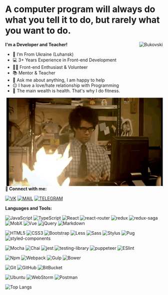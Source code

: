 # A computer program will always do what you tell it to do, but rarely what you want to do.

 <img align="right" src="https://komarev.com/ghpvc/?username=Bukovski&label=Profile%20Views%20&color=4680C2&style=flat-square" alt="Bukovski" />

**I'm a Developer and Teacher!**
- 📍 I’m From Ukraine (Luhansk)
- 💻 3+ Years Experience in Front-end Development
- 👨‍💻 Front-end Enthusiast & Volunteer
- 📚 Mentor & Teacher
- 💬 Ask me about anything, I am happy to help
- :neutral_face: I have a love/hate relationship with Programming
- 💪 The main wealth is health. That's why I do fitness.


<img align="right" alt="GIF" src="./assets/the-it-crowd-moss-the-it-crowd.gif" width="500" />

**🤝 Connect with me:**

[<img alt="VK" src="https://img.shields.io/badge/vk-4680C2.svg?&style=for-the-badge&logo=vk&logoColor=fff" />][vk]
[<img alt="MAIL" src="https://img.shields.io/badge/mail-F59B0B.svg?&style=for-the-badge&logo=mail.ru&logoColor=fff" />][mail]
[<img alt="TELEGRAM" src="https://img.shields.io/badge/telegram-00d4ff.svg?&style=for-the-badge&logo=telegram&logoColor=fff" />][telegram]


**Languages and Tools:**  

![JavaScript](https://img.shields.io/badge/-JavaScript-%23F7DF1C?style=flat-square&logo=javascript&logoColor=000000&labelColor=%23F7DF1C&color=%23FFCE5A)
![TypeScript](https://img.shields.io/badge/-TypeScript-007ACC?style=flat-square&logo=typescript&logoColor=fff)
![React](https://img.shields.io/badge/-React-007ACC?style=flat-square&logo=react&logoColor=fff)
![react-router](https://img.shields.io/badge/-ReactRouter-CA4245?style=flat-square&logo=reactRouter&logoColor=fff)
![redux](https://img.shields.io/badge/-Redux-764ABC?style=flat-square&logo=redux)
![redux-saga](https://img.shields.io/badge/-ReduxSaga-85C557?style=flat-square&logo=redux-saga&logoColor=fff)
![MobX](https://img.shields.io/badge/-MobX-orange?style=flat-square&logo=mobx&logoColor=fff)
![Vue](https://img.shields.io/badge/-Vue-black?style=flat-square&logo=vue.js)
![jQuery](https://img.shields.io/badge/-jQuery-%23F7DF1C?style=flat-square&logo=jQuery&logoColor=000)
![Markdown](https://img.shields.io/badge/-Markdown-black?style=flat-square&logo=Markdown&logoColor=fff)


<!-- 
![Nodejs](https://img.shields.io/badge/-Nodejs-%2343853D.svg?style=flat-square&logo=Node.js&logoColor=fff)
![Epress](https://img.shields.io/badge/-Epress.JS-black?style=flat-square&logo=epress.js)
![GraphQL](https://img.shields.io/badge/-GraphQL-E10098?style=flat-square&logo=graphql)
![MongoDB](https://img.shields.io/badge/-MongoDB-black?style=flat-square&logo=mongodb)
![MySQL](https://img.shields.io/badge/-MySQL-007ACC?style=flat-square&logo=mysql&logoColor=fff")
![Heroku](https://img.shields.io/badge/-Heroku-430098?style=flat-square&logo=heroku)
![Firebase](https://img.shields.io/badge/-Firebase-007ACC?style=flat-square&logo=firebase) 
-->

![HTML5](https://img.shields.io/badge/-HTML5-E34F26?style=flat-square&logo=html5&logoColor=white)
![CSS3](https://img.shields.io/badge/-CSS3-1572B6?style=flat-square&logo=css3)
![Bootstrap](https://img.shields.io/badge/-Bootstrap-563D7C?style=flat-square&logo=bootstrap&logoColor=fff)
![Less](https://img.shields.io/badge/-Less-%231d365d?style=flat-square&logo=less&logoColor=fff)
![Sass](https://img.shields.io/badge/-Sass-%23CC6699?style=flat-square&logo=sass&logoColor=fff)
![Stylus](https://img.shields.io/badge/-Stylus-%23333333?style=flat-square&logo=stylus)
![Pug](https://img.shields.io/badge/-Pug-A86454?style=flat-square&logo=Pug&logoColor=fff)
![styled-components](https://img.shields.io/badge/-StyledComponents-A06940?style=flat-square&logo=styledComponents&logoColor=fff)

![Mocha](https://img.shields.io/badge/-Mocha-8d6748?style=flat-square&logo=Mocha&logoColor=fff)
![Chai](https://img.shields.io/badge/-Chai-A41002?style=flat-square&logo=Chai&logoColor=fff)
![jest](https://img.shields.io/badge/-jest-910E1B?style=flat-square&logo=jest)
![testing-library](https://img.shields.io/badge/-TestingLibrary-B51514?style=flat-square&logo=testing-library&logoColor=fff)
![puppeteer](https://img.shields.io/badge/-Puppeteer-3BD8A2?style=flat-square&logo=puppeteer&logoColor=fff)
![ESlint](https://img.shields.io/badge/-ESLint-%234B32C3?style=flat-square&logo=eslint)

![Npm](https://img.shields.io/badge/-npm-E9541F?style=flat-square&logo=npm&logoColor=fff)
![Webpack](https://img.shields.io/badge/-Webpack-%232C3A42?style=flat-square&logo=webpack)
![Gulp](https://img.shields.io/badge/-Gulp-CF4647?style=flat-square&logo=Gulp&logoColor=fff)
![Bower](https://img.shields.io/badge/-Bower-FCCC2F?style=flat-square&logo=Bower&logoColor=EF5734)

![Git](https://img.shields.io/badge/-Git-black?style=flat-square&logo=git)
![GitHub](https://img.shields.io/badge/-GitHub-181717?style=flat-square&logo=github)
![BitBucket](https://img.shields.io/badge/-BitBucket-darkblue?style=flat-square&logo=bitbucket)

![Ubuntu](https://img.shields.io/badge/-Ubuntu-E9541F?style=flat-square&logo=Ubuntu&logoColor=fff)
![WebStorm](https://img.shields.io/badge/-WebStorm-%231572B6?style=flat-square&logo=WebStorm)
![Postman](https://img.shields.io/badge/-Postman-E9541F?style=flat-square&logo=Postman&logoColor=fff)



![Top Langs](https://github-readme-stats.vercel.app/api/top-langs/?username=Bukovski&hide=TeX&layout=compact)




[vk]: https://vk.com/kirill_bukovski
[mail]: mailto:kmanankov@bk.ru
[telegram]: https://tlgg.ru/Kirill_Bukovski
